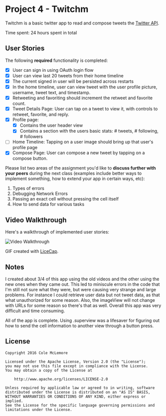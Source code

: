 # Project 4 - Twitchm

Twitchm is a basic twitter app to read and compose tweets the [Twitter API](https://apps.twitter.com/).

Time spent: 24 hours spent in total

## User Stories

The following **required** functionality is completed:

- [X] User can sign in using OAuth login flow
- [X] User can view last 20 tweets from their home timeline
- [X] The current signed in user will be persisted across restarts
- [X] In the home timeline, user can view tweet with the user profile picture, username, tweet text, and timestamp.
- [X] Retweeting and favoriting should increment the retweet and favorite count.
- [X] Tweet Details Page: User can tap on a tweet to view it, with controls to retweet, favorite, and reply.
- [X] Profile page:
   - [X] Contains the user header view
   - [X] Contains a section with the users basic stats: # tweets, # following, # followers
- [ ] Home Timeline: Tapping on a user image should bring up that user's profile page
- [X] Compose Page: User can compose a new tweet by tapping on a compose button.

Please list two areas of the assignment you'd like to **discuss further with your peers** during the next class (examples include better ways to implement something, how to extend your app in certain ways, etc):

1. Types of errors
2. Debugging Network Errors
3. Passing an exact cell without pressing the cell itself
4. How to send data for various tasks

## Video Walkthrough 

Here's a walkthrough of implemented user stories:

<img src='http://i.imgur.com/4S1mm5c.gif' title='Video Walkthrough' width='' alt='Video Walkthrough' />

GIF created with [LiceCap](http://www.cockos.com/licecap/).

## Notes

I created about 3/4 of this app using the old videos and the other using the new ones when they came out. This led to
miniscule errors in the code that I'm still not sure what they were, but were causing very strange and large problems.
For instance I could retrieve user data but not tweet data, as that what unauthorized for some reason. Also, the imageView
will not change with URLs for some reason so there's that as well. Overall this app was very difficult and time consuming.

All of the app is complete. Using .superview was a lifesaver for figuring out how to send the cell information to another view through a button press.

## License

    Copyright 2016 Cole McLemore

    Licensed under the Apache License, Version 2.0 (the "License");
    you may not use this file except in compliance with the License.
    You may obtain a copy of the License at

        http://www.apache.org/licenses/LICENSE-2.0

    Unless required by applicable law or agreed to in writing, software
    distributed under the License is distributed on an "AS IS" BASIS,
    WITHOUT WARRANTIES OR CONDITIONS OF ANY KIND, either express or implied.
    See the License for the specific language governing permissions and
    limitations under the License.
